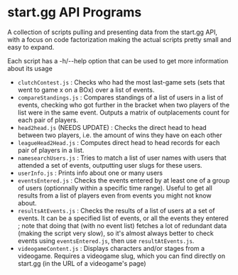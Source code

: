 # start.gg API Programs

A collection of scripts pulling and presenting data from the start.gg API, with a focus on code factorization making the actual scripts pretty small and easy to expand.    

Each script has a -h/--help option that can be used to get more information about its usage  

- `clutchContest.js` : Checks who had the most last-game sets (sets that went to game x on a BOx) over a list of events. 
- `compareStandings.js` : Compares standings of a list of users in a list of events, checking who got further in the bracket when two players of the list were in the same event. Outputs a matrix of outplacements count for each pair of players.
- `head2head.js` (NEEDS UPDATE) : Checks the direct head to head between two players, i.e. the amount of wins they have on each other
- `leagueHead2Head.js` : Computes direct head to head records for each pair of players in a list.
- `namesearchUsers.js` : Tries to match a list of user names with users that attended a set of events, outputting user slugs for these users. 
- `userInfo.js` : Prints info about one or many users
- `eventsEntered.js` : Checks the events entered by at least one of a group of users (optionnally within a specific time range). Useful to get all results from a list of players even from events you might not know about.
- `resultsAtEvents.js` : Checks the results of a list of users at a set of events. It can be a specified list of events, or all the events they entered ; note that doing that (with no event list) fetches a lot of redundant data (making the script very slow), so it's almost always better to check events using `eventsEntered.js`, then use `resultAtEvents.js`. 
- `videogameContent.js` : Displays characters and/or stages from a videogame. Requires a videogame slug, which you can find directly on start.gg (in the URL of a videogame's page)